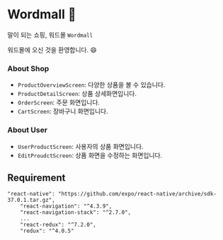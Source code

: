 # Wordmall :shopping_cart:

말이 되는 쇼핑, 워드몰 `Wordmall`

워드몰에 오신 것을 환영합니다. :smile:

### About Shop

- `ProductOverviewScreen`: 다양한 상품을 볼 수 있습니다.
- `ProductDetailScreen`: 상품 상세화면입니다.
- `OrderScreen`: 주문 화면입니다.
- `CartScreen`: 장바구니 화면입니다.

### About User

- `UserProductScreen`: 사용자의 상품 화면입니다.
- `EditProudctScreen`: 상품 화면을 수정하는 화면입니다.

## Requirement

```
"react-native": "https://github.com/expo/react-native/archive/sdk-37.0.1.tar.gz",
	"react-navigation": "^4.3.9",
    "react-navigation-stack": "^2.7.0",
    ...
	"react-redux": "^7.2.0",
    "redux": "^4.0.5"
```
